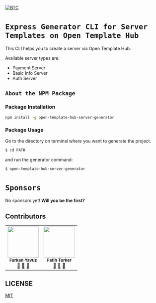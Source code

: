 [![BTC](https://img.shields.io/badge/Donate-BTC-ORANGE?color=F5922F&style=for-the-badge&logo=bitcoin)](https://commerce.coinbase.com/checkout/8313af5f-de48-498d-b2cb-d98819ca7d5e)

# `Express Generator CLI for Server Templates on Open Template Hub`

This CLI helps you to create a server via Open Template Hub.

Available server types are:
* Payment Server 
* Basic Info Server 
* Auth Server

## `About the NPM Package`
### Package Installation
```sh
npm install -g open-template-hub-server-generator
```

### Package Usage
Go to the directory on terminal where you want to generate the project.
```sh
$ cd PATH
```
and run the generator command:
```sh
$ open-template-hub-server-generator
```

# `Sponsors`
No sponsors yet! **Will you be the first?**

## Contributors

<!-- ALL-CONTRIBUTORS-LIST:START - Do not remove or modify this section -->
<!-- prettier-ignore-start -->
<!-- markdownlint-disable -->
<table>
  <tr>
    <td align="center"><a href="https://github.com/furknyavuz"><img src="https://avatars0.githubusercontent.com/u/2248168?s=460&u=435ef6ade0785a7a135ce56cae751fb3ade1d126&v=4" width="100px;" alt=""/><br /><sub><b>Furkan Yavuz</b></sub></a><br /><a href="https://github.com/open-template-hub/payment-server-template/issues/created_by/furknyavuz" title="Answering Questions">💬</a> <a href="https://github.com/open-template-hub/payment-server-template/commits?author=furknyavuz" title="Documentation">📖</a> <a href="https://github.com/open-template-hub/payment-server-template/pulls?q=is%3Apr+reviewed-by%3Afurknyavuz" title="Reviewed Pull Requests">👀</a></td>
    <td align="center"><a href="https://github.com/fatihturker"><img src="https://avatars1.githubusercontent.com/u/2202179?s=460&u=261b1129e7106c067783cb022ab9999aad833bdc&v=4" width="100px;" alt=""/><br /><sub><b>Fatih Turker</b></sub></a><br /><a href="https://github.com/open-template-hub/payment-server-template/issues/created_by/fatihturker" title="Answering Questions">💬</a> <a href="https://github.com/open-template-hub/payment-server-template/commits?author=fatihturker" title="Documentation">📖</a> <a href="https://github.com/open-template-hub/payment-server-template/pulls?q=is%3Apr+reviewed-by%3Afatihturker" title="Reviewed Pull Requests">👀</a></td>
  </tr>
</table>

<!-- markdownlint-enable -->
<!-- prettier-ignore-end -->
<!-- ALL-CONTRIBUTORS-LIST:END -->

## LICENSE

[MIT](LICENSE)
